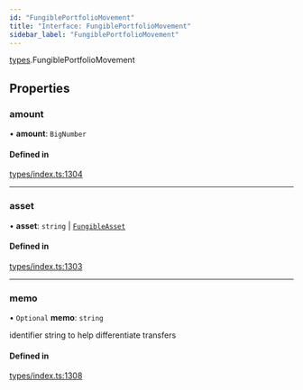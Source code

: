 ```yaml
---
id: "FungiblePortfolioMovement"
title: "Interface: FungiblePortfolioMovement"
sidebar_label: "FungiblePortfolioMovement"
---
```


[types](../../../modules/Types/Types.md).FungiblePortfolioMovement

## Properties

### amount

• **amount**: `BigNumber`

#### Defined in

[types/index.ts:1304](https://github.com/PolymeshAssociation/polymesh-sdk/blob/2c78f6c34/src/types/index.ts#L1304)

___

### asset

• **asset**: `string` \| [`FungibleAsset`](../../../classes/API/Entities/Asset/Fungible/FungibleAsset.md)

#### Defined in

[types/index.ts:1303](https://github.com/PolymeshAssociation/polymesh-sdk/blob/2c78f6c34/src/types/index.ts#L1303)

___

### memo

• `Optional` **memo**: `string`

identifier string to help differentiate transfers

#### Defined in

[types/index.ts:1308](https://github.com/PolymeshAssociation/polymesh-sdk/blob/2c78f6c34/src/types/index.ts#L1308)
